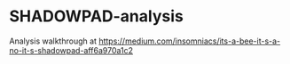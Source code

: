 # SHADOWPAD-analysis
Analysis walkthrough at https://medium.com/insomniacs/its-a-bee-it-s-a-no-it-s-shadowpad-aff6a970a1c2

